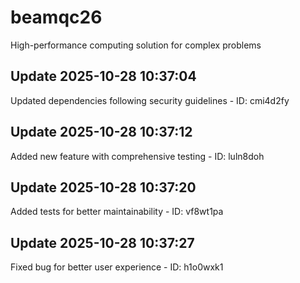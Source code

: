 # beamqc26
High-performance computing solution for complex problems

## Update 2025-10-28 10:37:04
Updated dependencies following security guidelines - ID: cmi4d2fy


## Update 2025-10-28 10:37:12
Added new feature with comprehensive testing - ID: luln8doh


## Update 2025-10-28 10:37:20
Added tests for better maintainability - ID: vf8wt1pa


## Update 2025-10-28 10:37:27
Fixed bug for better user experience - ID: h1o0wxk1


